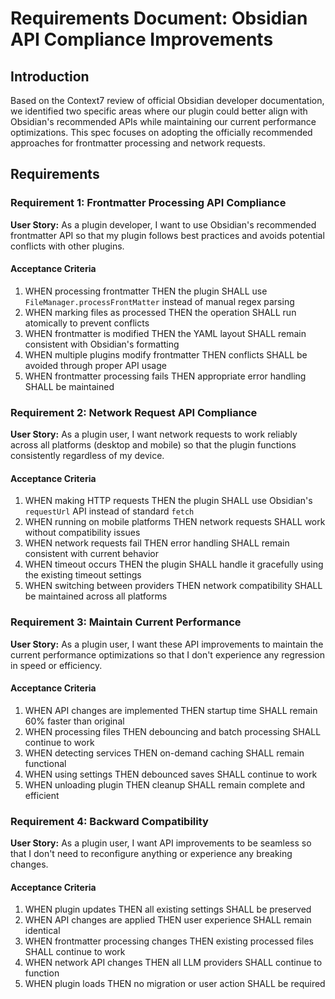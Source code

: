 # Requirements Document: Obsidian API Compliance Improvements

## Introduction

Based on the Context7 review of official Obsidian developer documentation, we identified two specific areas where our plugin could better align with Obsidian's recommended APIs while maintaining our current performance optimizations. This spec focuses on adopting the officially recommended approaches for frontmatter processing and network requests.

## Requirements

### Requirement 1: Frontmatter Processing API Compliance

**User Story:** As a plugin developer, I want to use Obsidian's recommended frontmatter API so that my plugin follows best practices and avoids potential conflicts with other plugins.

#### Acceptance Criteria

1. WHEN processing frontmatter THEN the plugin SHALL use `FileManager.processFrontMatter` instead of manual regex parsing
2. WHEN marking files as processed THEN the operation SHALL run atomically to prevent conflicts
3. WHEN frontmatter is modified THEN the YAML layout SHALL remain consistent with Obsidian's formatting
4. WHEN multiple plugins modify frontmatter THEN conflicts SHALL be avoided through proper API usage
5. WHEN frontmatter processing fails THEN appropriate error handling SHALL be maintained

### Requirement 2: Network Request API Compliance

**User Story:** As a plugin user, I want network requests to work reliably across all platforms (desktop and mobile) so that the plugin functions consistently regardless of my device.

#### Acceptance Criteria

1. WHEN making HTTP requests THEN the plugin SHALL use Obsidian's `requestUrl` API instead of standard `fetch`
2. WHEN running on mobile platforms THEN network requests SHALL work without compatibility issues
3. WHEN network requests fail THEN error handling SHALL remain consistent with current behavior
4. WHEN timeout occurs THEN the plugin SHALL handle it gracefully using the existing timeout settings
5. WHEN switching between providers THEN network compatibility SHALL be maintained across all platforms

### Requirement 3: Maintain Current Performance

**User Story:** As a plugin user, I want these API improvements to maintain the current performance optimizations so that I don't experience any regression in speed or efficiency.

#### Acceptance Criteria

1. WHEN API changes are implemented THEN startup time SHALL remain 60% faster than original
2. WHEN processing files THEN debouncing and batch processing SHALL continue to work
3. WHEN detecting services THEN on-demand caching SHALL remain functional
4. WHEN using settings THEN debounced saves SHALL continue to work
5. WHEN unloading plugin THEN cleanup SHALL remain complete and efficient

### Requirement 4: Backward Compatibility

**User Story:** As a plugin user, I want API improvements to be seamless so that I don't need to reconfigure anything or experience any breaking changes.

#### Acceptance Criteria

1. WHEN plugin updates THEN all existing settings SHALL be preserved
2. WHEN API changes are applied THEN user experience SHALL remain identical
3. WHEN frontmatter processing changes THEN existing processed files SHALL continue to work
4. WHEN network API changes THEN all LLM providers SHALL continue to function
5. WHEN plugin loads THEN no migration or user action SHALL be required